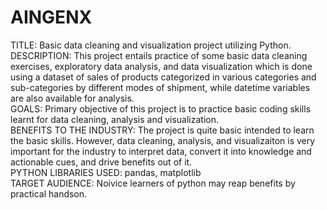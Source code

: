 # AINGENX
TITLE: Basic data cleaning and visualization project utilizing Python.<br>
DESCRIPTION: This project entails practice of some basic data cleaning exercises, exploratory data analysis, and data visualization which is done using a dataset of sales of products categorized in various categories and sub-categories by different modes of shipment, while datetime variables are also available for analysis.<br>
GOALS: Primary objective of this project is to practice basic coding skills learnt for data cleaning, analysis and visualization.<br>
BENEFITS TO THE INDUSTRY: The project is quite basic intended to learn the basic skills. However, data cleaning, analysis, and visualizaiton is very important for the industry to interpret data, convert it into knowledge and actionable cues, and drive benefits out of it.<br>
PYTHON LIBRARIES USED: pandas, matplotlib<br>
TARGET AUDIENCE: Noivice learners of python may reap benefits by practical handson.<br>
